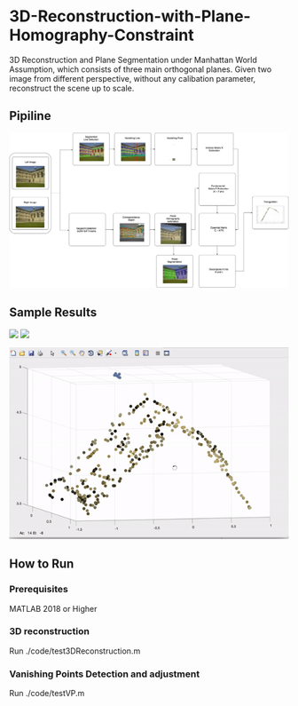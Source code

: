 # 3D-Reconstruction-with-Plane-Homography-Constraint
3D Reconstruction and Plane Segmentation under Manhattan World Assumption, which consists of three main orthogonal planes.
Given two image from different perspective, without any calibation parameter, reconstruct the scene up to scale.

## Pipiline
![Reconstruction Pipeline](/images/demo/3D_reconstruction.jpg)

## Sample Results
<img src="https://github.com/fei123ilike/3D-Reconstruction-with-Plane-Homography-Constraint/tree/master/images/input/1_001.jpg" width=425/> <img src="https://github.com/fei123ilike/3D-Reconstruction-with-Plane-Homography-Constraint/tree/master/images/input/1_002.jpg" width=425/> 

![Reconstruction Results](/images/demo/demo.gif)

## How to Run
### Prerequisites
MATLAB 2018 or Higher
### 3D reconstruction
Run
./code/test3DReconstruction.m

### Vanishing Points Detection and adjustment
Run
./code/testVP.m

